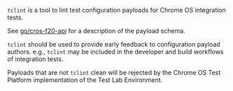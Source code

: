 `tclint` is a tool to lint test configuration payloads for Chrome OS integration
tests.

See [go/cros-f20-api](https://go/cros-f20-api) for a description of the payload
schema.

`tclint` should be used to provide early feedback to configuration payload
authors. e.g., `tclint` may be included in the developer and build workflows of integration tests.

Payloads that are not `tclint` clean will be rejected by the Chrome OS Test
Platform implementation of the Test Lab Environment.
